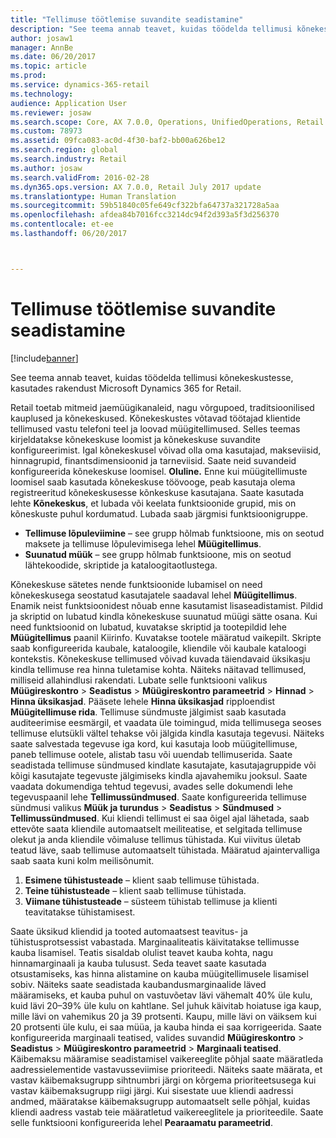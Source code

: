 ```yaml
---
title: "Tellimuse töötlemise suvandite seadistamine"
description: "See teema annab teavet, kuidas töödelda tellimusi kõnekeskustesse, kasutades rakendust Microsoft Dynamics 365 for Retail."
author: josaw1
manager: AnnBe
ms.date: 06/20/2017
ms.topic: article
ms.prod: 
ms.service: dynamics-365-retail
ms.technology: 
audience: Application User
ms.reviewer: josaw
ms.search.scope: Core, AX 7.0.0, Operations, UnifiedOperations, Retail
ms.custom: 78973
ms.assetid: 09fca083-ac0d-4f30-baf2-bb00a626be12
ms.search.region: global
ms.search.industry: Retail
ms.author: josaw
ms.search.validFrom: 2016-02-28
ms.dyn365.ops.version: AX 7.0.0, Retail July 2017 update
ms.translationtype: Human Translation
ms.sourcegitcommit: 59b51840c05fe649cf322bfa64737a321728a5aa
ms.openlocfilehash: afdea84b7016fcc3214dc94f2d393a5f3d256370
ms.contentlocale: et-ee
ms.lasthandoff: 06/20/2017



---
```


# <a name="set-up-order-processing-options"></a>Tellimuse töötlemise suvandite seadistamine

[!include[banner](includes/banner.md)]


See teema annab teavet, kuidas töödelda tellimusi kõnekeskustesse, kasutades rakendust Microsoft Dynamics 365 for Retail. 

Retail toetab mitmeid jaemüügikanaleid, nagu võrgupoed, traditsioonilised kauplused ja kõnekeskused. Kõnekeskustes võtavad töötajad klientide tellimused vastu telefoni teel ja loovad müügitellimused. Selles teemas kirjeldatakse kõnekeskuse loomist ja kõnekeskuse suvandite konfigureerimist. Igal kõnekeskusel võivad olla oma kasutajad, makseviisid, hinnagrupid, finantsdimensioonid ja tarneviisid. Saate neid suvandeid konfigureerida kõnekeskuse loomisel. **Oluline.** Enne kui müügitellimuste loomisel saab kasutada kõnekeskuse töövooge, peab kasutaja olema registreeritud kõnekeskusesse kõnkeskuse kasutajana. Saate kasutada lehte **Kõnekeskus**, et lubada või keelata funktsioonide grupid, mis on kõneskuste puhul kordumatud. Lubada saab järgmisi funktsioonigruppe.

-   **Tellimuse lõpuleviimine** – see grupp hõlmab funktsioone, mis on seotud maksete ja tellimuse lõpulevimisega lehel **Müügitellimus**.
-   **Suunatud müük** – see grupp hõlmab funktsioone, mis on seotud lähtekoodide, skriptide ja kataloogitaotlustega.

Kõnekeskuse sätetes nende funktsioonide lubamisel on need kõnekeskusega seostatud kasutajatele saadaval lehel **Müügitellimus**. Enamik neist funktsioonidest nõuab enne kasutamist lisaseadistamist. Pildid ja skriptid on lubatud kindla kõnekeskuse suunatud müügi sätte osana. Kui need funktsioonid on lubatud, kuvatakse skriptid ja tootepildid lehe **Müügitellimus** paanil Kiirinfo. Kuvatakse tootele määratud vaikepilt. Skripte saab konfigureerida kaubale, kataloogile, kliendile või kaubale kataloogi kontekstis. Kõnekeskuse tellimused võivad kuvada täiendavaid üksikasju kindla tellimuse rea hinna tuletamise kohta. Näiteks näitavad tellimused, milliseid allahindlusi rakendati. Lubate selle funktsiooni valikus **Müügireskontro** &gt; **Seadistus** &gt; **Müügireskontro parameetrid** &gt; **Hinnad** &gt; **Hinna üksikasjad**. Pääsete lehele **Hinna üksikasjad** ripploendist **Müügitellimuse rida**. Tellimuse sündmuste jälgimist saab kasutada auditeerimise eesmärgil, et vaadata üle toimingud, mida tellimusega seoses tellimuse elutsükli vältel tehakse või jälgida kindla kasutaja tegevusi. Näiteks saate salvestada tegevuse iga kord, kui kasutaja loob müügitellimuse, paneb tellimuse ootele, alistab tasu või uuendab tellimuserida. Saate seadistada tellimuse sündmused kindlate kasutajate, kasutajagruppide või kõigi kasutajate tegevuste jälgimiseks kindla ajavahemiku jooksul. Saate vaadata dokumendiga tehtud tegevusi, avades selle dokumendi lehe tegevuspaanil lehe **Tellimussündmused**. Saate konfigureerida tellimuse sündmusi valikus **Müük ja turundus** &gt; **Seadistus** &gt; **Sündmused** &gt; **Tellimussündmused**. Kui kliendi tellimust ei saa õigel ajal lähetada, saab ettevõte saata kliendile automaatselt meiliteatise, et selgitada tellimuse olekut ja anda kliendile võimaluse tellimus tühistada. Kui viivitus ületab teatud läve, saab tellimuse automaatselt tühistada. Määratud ajaintervalliga saab saata kuni kolm meilisõnumit.

1.  **Esimene tühistusteade** – klient saab tellimuse tühistada.
2.  **Teine tühistusteade** – klient saab tellimuse tühistada.
3.  **Viimane tühistusteade** – süsteem tühistab tellimuse ja klienti teavitatakse tühistamisest.

Saate üksikud kliendid ja tooted automaatsest teavitus- ja tühistusprotsessist vabastada. Marginaaliteatis käivitatakse tellimusse kauba lisamisel. Teatis sisaldab olulist teavet kauba kohta, nagu hinnamarginaali ja kauba tulusust. Seda teavet saate kasutada otsustamiseks, kas hinna alistamine on kauba müügitellimusele lisamisel sobiv. Näiteks saate seadistada kaubandusmarginaalide läved määramiseks, et kauba puhul on vastuvõetav lävi vähemalt 40% üle kulu, kuid lävi 20–39% üle kulu on kahtlane. Sel juhuk käivitab hoiatuse iga kaup, mille lävi on vahemikus 20 ja 39 protsenti. Kaupu, mille lävi on väiksem kui 20 protsenti üle kulu, ei saa müüa, ja kauba hinda ei saa korrigeerida. Saate konfigureerida marginaali teatised, valides suvandid **Müügireskontro** &gt; **Seadistus** &gt; **Müügireskontro parameetrid** &gt; **Marginaali teatised**. Käibemaksu määramise seadistamisel vaikereeglite põhjal saate määratleda aadressielementide vastavusseviimise prioriteedi. Näiteks saate määrata, et vastav käibemaksugrupp sihtnumbri järgi on kõrgema prioriteetsusega kui vastav käibemaksugrupp riigi järgi. Kui sisestate uue kliendi aadressi andmed, määratakse käibemaksugrupp automaatselt selle põhjal, kuidas kliendi aadress vastab teie määratletud vaikereeglitele ja prioriteedile. Saate selle funktsiooni konfigureerida lehel **Pearaamatu parameetrid**.




